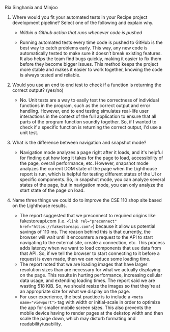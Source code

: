 Ria Singhania and Minjoo
1) Where would you fit your automated tests in your Recipe project development pipeline? Select one of the following and explain why.

   - *Within a Github action that runs whenever code is pushed*

   - Running automated tests every time code is pushed to GitHub is the best way to catch problems early. This way, any new code is automatically tested to make sure it doesn’t break existing features. It also helps the team find bugs quickly, making it easier to fix them before they become bigger issues. This method keeps the project more stable and makes it easier to work together, knowing the code is always tested and reliable.

2) Would you use an end to end test to check if a function is returning the correct output? (yes/no)

   - No. Unit tests are a way to easily test the correctness of individual functions in the program, such as the correct output and error handling. However, end to end testing simulates real-life user interactions in the context of the full application to ensure that all parts of the program function soundly together. So, if I wanted to check if a specific function is returning the correct output, I'd use a unit test.

3) What is the difference between navigation and snapshot mode?
   - Navigation mode analyzes a page right after it loads, and it's helpful for finding out how long it takes for the page to load, accessibility of the page, overall performance, etc. However, snapshot mode analyzes the current DOM state of the page when the Lighthouse report is run, which is helpful for testing different states of the UI or specific components. So, in snapshot mode, you can analyze several states of the page, but in navigation mode, you can only analyze the start state of the page on load.
4) Name three things we could do to improve the CSE 110 shop site based on the Lighthouse results.
   - The report suggested that we preconnect to required origins like fakestoreapi.com (i.e. `<link rel="preconnect" href="https://fakestoreapi.com">`) because it allow us potential savings of 110 ms. The reason behind this is that currently, the browser will wait until it encounters a request to the API to start navigating to the external site, create a connection, etc. This process adds latency when we want to load components that use data from that API. So, if we tell the browser to start connecting to it before a request is even made, then we can reduce some loading time.
   - The report noted that we are loading images that have larger resolution sizes than are necessary for what we actually displaying on the page. This results in hurting performance, increasing cellular data usage, and extending loading times. The report said we are wasting 518 KiB. So, we should resize the images so that they're at an appropriate size for what we display on the page.
   - For user experience, the best practice is to include a `<meta name="viewport">` tag with width or initial-scale in order to optimize the app for smaller mobile screen sizes. This also prevents the mobile device having to render pages at the dekstop width and then scale the page down, which may disturb formating and readability/usability. 



